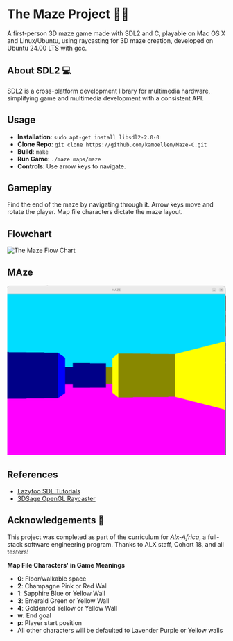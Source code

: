 # The Maze Project 👨‍🎓 
A first-person 3D maze game made with SDL2 and C, playable on Mac OS X and Linux/Ubuntu, using raycasting for 3D maze creation, developed on Ubuntu 24.00 LTS with gcc.

## About SDL2 💻
SDL2 is a cross-platform development library for multimedia hardware, simplifying game and multimedia development with a consistent API.

## Usage
- **Installation**: `sudo apt-get install libsdl2-2.0-0`
- **Clone Repo**: `git clone https://github.com/kamoellen/Maze-C.git`
- **Build**: `make`
- **Run Game**: `./maze maps/maze`
- **Controls**: Use arrow keys to navigate.

## Gameplay
Find the end of the maze by navigating through it. Arrow keys move and rotate the player. Map file characters dictate the maze layout.

## Flowchart
![The Maze Flow Chart](https://i.imgur.com/t0MxNni.png)

## MAze
![The Maze](https://github.com/KamoEllen/Maze-C/blob/main/maze.png)


## References
- [Lazyfoo SDL Tutorials](http://lazyfoo.net/tutorials/SDL/index.php#Event%20Driven%20Programming)
- [3DSage OpenGL Raycaster](https://www.youtube.com/watch?v=gYRrGTC7GtA)

## Acknowledgements 🙏
This project was completed as part of the curriculum for _Alx-Africa_, a full-stack software engineering program. Thanks to ALX staff, Cohort 18, and all testers!

**Map File Characters' in Game Meanings**
- **0**: Floor/walkable space
- **2**: Champagne Pink or Red Wall
- **1**: Sapphire Blue or Yellow Wall
- **3**: Emerald Green or Yellow Wall
- **4**: Goldenrod Yellow or Yellow Wall
- **w**: End goal
- **p**: Player start position
- All other characters will be defaulted to Lavender Purple or Yellow walls



